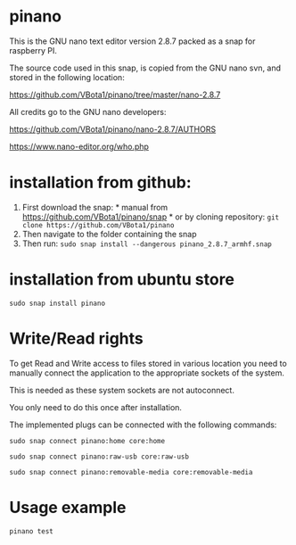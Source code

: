 # pinano
This is the GNU nano text editor version 2.8.7 packed as a snap for raspberry PI. 

The source code used in this snap, is copied from the GNU nano svn, and stored in the following location: 

https://github.com/VBota1/pinano/tree/master/nano-2.8.7


All credits go to the GNU nano developers: 

 https://github.com/VBota1/pinano/nano-2.8.7/AUTHORS 
 
 https://www.nano-editor.org/who.php

# installation from github:
  1. First download the snap:
    * manual from https://github.com/VBota1/pinano/snap
    * or by cloning repository: ```git clone https://github.com/VBota1/pinano```
  2. Then navigate to the folder containing the snap
  3. Then run:
    ```sudo snap install --dangerous pinano_2.8.7_armhf.snap```

# installation from ubuntu store
  ```sudo snap install pinano```
  
# Write/Read rights
  To get Read and Write access to files stored in various location you need to manually connect the application to the appropriate sockets of the system.
  
  This is needed as these system sockets are not autoconnect.
  
  You only need to do this once after installation. 
  
  The implemented plugs can be connected with the following commands:
  
  ```sudo snap connect pinano:home core:home```
  
  ```sudo snap connect pinano:raw-usb core:raw-usb```
  
  ```sudo snap connect pinano:removable-media core:removable-media```

# Usage example
  ```pinano test```
